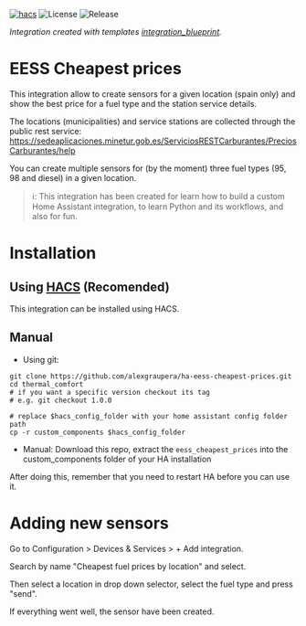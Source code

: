 [![hacs][hacsbadge]][hacs]
![License](https://img.shields.io/github/license/alexgraupera/ha-eess-cheapest-prices.svg?style=for-the-badge)
![Release](https://img.shields.io/github/downloads/alexgraupera/ha-eess-cheapest-prices/latest/total?style=for-the-badge&color=f55041)

_Integration created with templates [integration_blueprint](https://github.com/ludeeus/integration_blueprint)._

# EESS Cheapest prices

This integration allow to create sensors for a given location (spain only) and show the best price for a fuel type and the station service details.

The locations (municipalities) and service stations are collected through the public rest service: https://sedeaplicaciones.minetur.gob.es/ServiciosRESTCarburantes/PreciosCarburantes/help

You can create multiple sensors for (by the moment) three fuel types (95, 98 and diesel) in a given location.

> ℹ️: This integration has been created for learn how to build a custom Home Assistant integration, to learn Python and its workflows, and also for fun.

# Installation

## Using [HACS](https://github.com/dolezsa/thermal_comfort#:~:text=Using-,HACS,-(recommended)) (Recomended)

This integration can be installed using HACS.

## Manual

- Using git:

```
git clone https://github.com/alexgraupera/ha-eess-cheapest-prices.git
cd thermal_comfort
# if you want a specific version checkout its tag
# e.g. git checkout 1.0.0

# replace $hacs_config_folder with your home assistant config folder path
cp -r custom_components $hacs_config_folder
````

- Manual: Download this repo, extract the `eess_cheapest_prices` into the custom_components folder of your HA installation

After doing this, remember that you need to restart HA before you can use it.

# Adding new sensors

Go to Configuration > Devices & Services > + Add integration.

Search by name "Cheapest fuel prices by location" and select.

Then select a location in drop down selector, select the fuel type and press "send".

If everything went well, the sensor have been created.


[releases-shield]: https://img.shields.io/github/downloads/alexgraupera/ha-eess-cheapest-prices/latest/total
[releases]: https://github.com/alexgraupera/ha-eess-cheapest-prices/releases
[hacs]: https://github.com/hacs/integration
[hacsbadge]: https://img.shields.io/badge/HACS-Custom-orange.svg?style=for-the-badge
